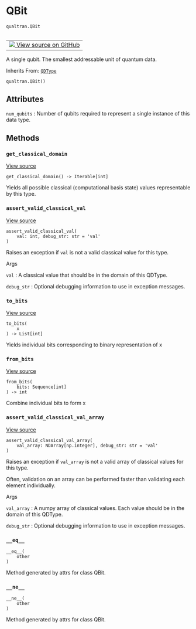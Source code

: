 # QBit
`qualtran.QBit`


<table class="tfo-notebook-buttons tfo-api nocontent" align="left">
<td>
  <a target="_blank" href="https://github.com/quantumlib/Qualtran/blob/main/qualtran/_infra/data_types.py#L118-L150">
    <img src="https://www.tensorflow.org/images/GitHub-Mark-32px.png" />
    View source on GitHub
  </a>
</td>
</table>



A single qubit. The smallest addressable unit of quantum data.

Inherits From: [`QDType`](../qualtran/QDType.md)

<pre class="devsite-click-to-copy prettyprint lang-py tfo-signature-link">
<code>qualtran.QBit()
</code></pre>



<!-- Placeholder for "Used in" -->




<h2 class="add-link">Attributes</h2>

`num_qubits`<a id="num_qubits"></a>
: Number of qubits required to represent a single instance of this data type.




## Methods

<h3 id="get_classical_domain"><code>get_classical_domain</code></h3>

<a target="_blank" class="external" href="https://github.com/quantumlib/Qualtran/blob/main/qualtran/_infra/data_types.py#L126-L127">View source</a>

<pre class="devsite-click-to-copy prettyprint lang-py tfo-signature-link">
<code>get_classical_domain() -> Iterable[int]
</code></pre>

Yields all possible classical (computational basis state) values representable by this type.


<h3 id="assert_valid_classical_val"><code>assert_valid_classical_val</code></h3>

<a target="_blank" class="external" href="https://github.com/quantumlib/Qualtran/blob/main/qualtran/_infra/data_types.py#L129-L131">View source</a>

<pre class="devsite-click-to-copy prettyprint lang-py tfo-signature-link">
<code>assert_valid_classical_val(
    val: int, debug_str: str = &#x27;val&#x27;
)
</code></pre>

Raises an exception if `val` is not a valid classical value for this type.


Args

`val`
: A classical value that should be in the domain of this QDType.

`debug_str`
: Optional debugging information to use in exception messages.




<h3 id="to_bits"><code>to_bits</code></h3>

<a target="_blank" class="external" href="https://github.com/quantumlib/Qualtran/blob/main/qualtran/_infra/data_types.py#L133-L136">View source</a>

<pre class="devsite-click-to-copy prettyprint lang-py tfo-signature-link">
<code>to_bits(
    x
) -> List[int]
</code></pre>

Yields individual bits corresponding to binary representation of x


<h3 id="from_bits"><code>from_bits</code></h3>

<a target="_blank" class="external" href="https://github.com/quantumlib/Qualtran/blob/main/qualtran/_infra/data_types.py#L138-L141">View source</a>

<pre class="devsite-click-to-copy prettyprint lang-py tfo-signature-link">
<code>from_bits(
    bits: Sequence[int]
) -> int
</code></pre>

Combine individual bits to form x


<h3 id="assert_valid_classical_val_array"><code>assert_valid_classical_val_array</code></h3>

<a target="_blank" class="external" href="https://github.com/quantumlib/Qualtran/blob/main/qualtran/_infra/data_types.py#L143-L147">View source</a>

<pre class="devsite-click-to-copy prettyprint lang-py tfo-signature-link">
<code>assert_valid_classical_val_array(
    val_array: NDArray[np.integer], debug_str: str = &#x27;val&#x27;
)
</code></pre>

Raises an exception if `val_array` is not a valid array of classical values for this type.

Often, validation on an array can be performed faster than validating each element
individually.

Args

`val_array`
: A numpy array of classical values. Each value should be in the domain
  of this QDType.

`debug_str`
: Optional debugging information to use in exception messages.




<h3 id="__eq__"><code>__eq__</code></h3>

<pre class="devsite-click-to-copy prettyprint lang-py tfo-signature-link">
<code>__eq__(
    other
)
</code></pre>

Method generated by attrs for class QBit.


<h3 id="__ne__"><code>__ne__</code></h3>

<pre class="devsite-click-to-copy prettyprint lang-py tfo-signature-link">
<code>__ne__(
    other
)
</code></pre>

Method generated by attrs for class QBit.





